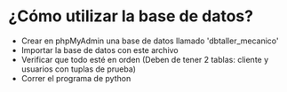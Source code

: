 # ¿Cómo utilizar la base de datos?

- Crear en phpMyAdmin una base de datos llamado 'dbtaller_mecanico'
- Importar la base de datos con este archivo
- Verificar que todo esté en orden (Deben de tener 2 tablas: cliente y usuarios con tuplas de prueba)
- Correr el programa de python
